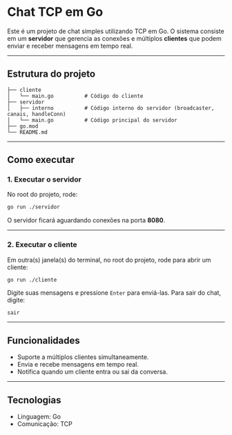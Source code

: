 # Chat TCP em Go

Este é um projeto de chat simples utilizando TCP em Go. O sistema consiste em um **servidor** que gerencia as conexões e múltiplos **clientes** que podem enviar e receber mensagens em tempo real.

---

## Estrutura do projeto

```
├── cliente
│   └── main.go          # Código do cliente
├── servidor
│   ├── interno          # Código interno do servidor (broadcaster, canais, handleConn)
│   └── main.go          # Código principal do servidor
├── go.mod
└── README.md
```

---

## Como executar

### 1. Executar o servidor

No root do projeto, rode:

```bash
go run ./servidor
```

O servidor ficará aguardando conexões na porta **8080**.

---

### 2. Executar o cliente

Em outra(s) janela(s) do terminal, no root do projeto, rode para abrir um cliente:

```bash
go run ./cliente
```

Digite suas mensagens e pressione `Enter` para enviá-las. Para sair do chat, digite:

```
sair
```

---

## Funcionalidades

- Suporte a múltiplos clientes simultaneamente.
- Envia e recebe mensagens em tempo real.
- Notifica quando um cliente entra ou sai da conversa.

---

## Tecnologias

- Linguagem: Go
- Comunicação: TCP
